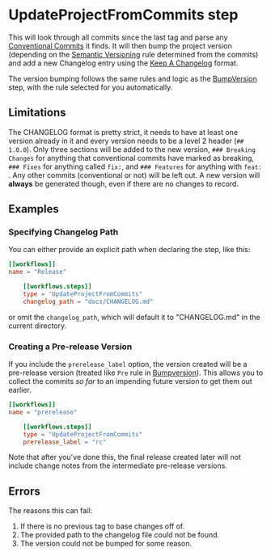 # UpdateProjectFromCommits step

This will look through all commits since the last tag and parse any [Conventional Commits](https://www.conventionalcommits.org/en/v1.0.0/) it finds. It will then bump the project version (depending on the [Semantic Versioning] rule determined from the commits) and add a new Changelog entry using the [Keep A Changelog](https://keepachangelog.com/en/1.0.0/) format.

The version bumping follows the same rules and logic as the [BumpVersion] step, with the rule selected for you automatically.

## Limitations

The CHANGELOG format is pretty strict, it needs to have at least one version already in it and every version needs to be a level 2 header (`## 1.0.0`). Only three sections will be added to the new version, `### Breaking Changes` for anything that conventional commits have marked as breaking, `### Fixes` for anything called `fix:`, and `### Features` for anything with `feat: `. Any other commits (conventional or not) will be left out. A new version will **always** be generated though, even if there are no changes to record.

## Examples

### Specifying Changelog Path

You can either provide an explicit path when declaring the step, like this:

```toml
[[workflows]]
name = "Release"

    [[workflows.steps]]
    type = "UpdateProjectFromCommits"
    changelog_path = "docs/CHANGELOG.md"
```

or omit the `changelog_path`, which will default it to "CHANGELOG.md" in the current directory.

### Creating a Pre-release Version

If you include the `prerelease_label` option, the version created will be a pre-release version (treated like `Pre` rule in [Bumpversion]). This allows you to collect the commits _so far_ to an impending future version to get them out earlier.

```toml
[[workflows]]
name = "prerelease"

    [[workflows.steps]]
    type = "UpdateProjectFromCommits"
    prerelease_label = "rc"
```

Note that after you've done this, the final release created later will not include change notes from the intermediate pre-release versions.

## Errors

The reasons this can fail:

1. If there is no previous tag to base changes off of.
1. The provided path to the changelog file could not be found.
1. The version could not be bumped for some reason.

[semantic versioning]: https://semver.org
[bumpversion]: ./BumpVersion.md
